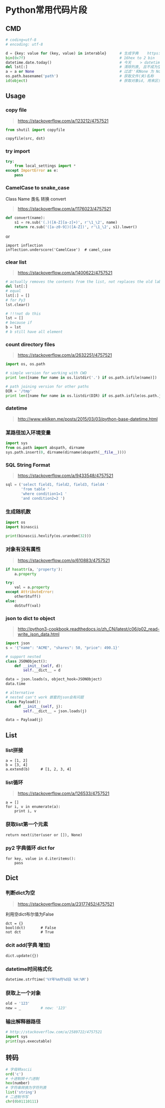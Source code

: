 Python常用代码片段
================

CMD
---

``` python
# coding=utf-8
# encoding: utf-8

d = {key: value for (key, value) in interable}      # 生成字典    https://stackoverflow.com/a/1747827/4757521
bin(0x7f)                                           # 16hex to 2 bin
datetime.date.today()                               # 今天    > datetime
del lst[:]                                          # 清除列表, 且不成为空列表
a = a or None                                       # 过滤''和None 为 None
os.path.basename('path')                            # 获取文件(夹)名称
id(object)                                          # 获取对象id, 用来区分
```

Usage
-----

### copy file

> https://stackoverflow.com/a/123212/4757521

``` python
from shutil import copyfile

copyfile(src, dst)
```

### try import

``` python
try:
    from local_settings import *
except ImportError as e:
    pass
```

### CamelCase to snake_case

Class Name 类名 转换 convert

> <https://stackoverflow.com/a/1176023/4757521>

``` python
def convert(name):
    s1 = re.sub('(.)([A-Z][a-z]+)', r'\1_\2', name)
    return re.sub('([a-z0-9])([A-Z])', r'\1_\2', s1).lower()
```

or

    import inflection
    inflection.underscore('CamelCase')  # camel_case

### clear list

> <https://stackoverflow.com/a/1400622/4757521>

``` python
# actually removes the contents from the list, not replaces the old label with a new empty list
del lst[:]
# equal
lst[:] = []
# for Py3
lst.clear()

# !!!not do this
lst = []
# because if
b = lst
# b still have all element
```

### count directory files

> <https://stackoverflow.com/a/2632251/4757521>

``` python
import os, os.path

# simple version for working with CWD
print len([name for name in os.listdir('.') if os.path.isfile(name)])

# path joining version for other paths
DIR = '/tmp'
print len([name for name in os.listdir(DIR) if os.path.isfile(os.path.join(DIR, name))])
```

### datetime

> <http://www.wklken.me/posts/2015/03/03/python-base-datetime.html>

### 某路径加入环境变量

``` python
import sys
from os.path import abspath, dirname
sys.path.insert(0, dirname(dirname(abspath(__file__))))
```

### SQL String Format

> <https://stackoverflow.com/a/9433548/4757521>

``` python
sql = ('select field1, field2, field3, field4 '
       'from table '
       'where condition1=1 '
       'and condition2=2 ')
```

### 生成随机数

``` python
import os
import binascii

print(binascii.hexlify(os.urandom(32)))
```

### 对象有没有属性

> <https://stackoverflow.com/q/610883/4757521>

``` python
if hasattr(a, 'property'):
    a.property

try:
    val = a.property
except AttributeError:
    otherStuff()
else:
    doStuff(val)
```

### json to dict to object

> <http://python3-cookbook.readthedocs.io/zh_CN/latest/c06/p02_read-write_json_data.html>

``` python
import json
s = '{"name": "ACME", "shares": 50, "price": 490.1}'

# support nested
class JSONObject():
    def __init__(self, d):
        self.__dict__ = d

data = json.loads(s, object_hook=JSONObject)
data.time

# alternative
# nested can't work 嵌套的json会有问题
class Payload():
    def __init__(self, j):
        self.__dict__ = json.loads(j)

data = Payload(j)
```

## List

### list拼接

    a = [1, 2]
    b = [3, 4]
    a.extend(b)     # [1, 2, 3, 4]

### list循环

> <https://stackoverflow.com/a/126533/4757521>

    a = []
    for i, v in enumerate(a):
        print i, v

### 获取list第一个元素

    return next(iter(user or []), None)

### py2 字典循环 dict for

    for key, value in d.iteritems():
        pass


## Dict

### 判断dict为空

> <https://stackoverflow.com/a/23177452/4757521>

利用空dict布尔值为False

    dct = {}
    bool(dct)       # False
    not dct         # True

### dcit add(字典 增加)

    dict.update({})

### datetime时间格式化

``` python
datetime.strftime('%Y年%m月%d日 %H:%M')
```

### 获取上一个对象

``` python
old = '123'
new = _         # new: '123'
```

### 输出解释器路径

``` python
# http://stackoverflow.com/a/2589722/4757521
import sys
print(sys.executable)
```

转码
----
``` python
# 字母转ascii
ord('c')
# 十进制转十六进制
hex(number)
# 字符串转换为字符列表
list('string')
# 二进制书写
chr(0b01110111)
```
